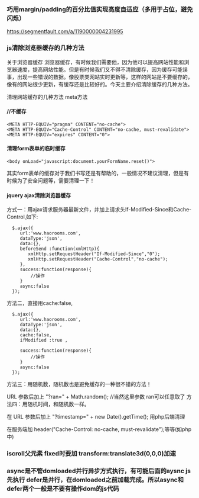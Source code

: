 ### 巧用margin/padding的百分比值实现高度自适应（多用于占位，避免闪烁）
https://segmentfault.com/a/1190000004231995

### js清除浏览器缓存的几种方法

关于浏览器缓存
浏览器缓存，有时候我们需要他，因为他可以提高网站性能和浏览器速度，提高网站性能。但是有时候我们又不得不清除缓存，因为缓存可能误事，出现一些错误的数据。像股票类网站实时更新等，这样的网站是不要缓存的，像有的网站很少更新，有缓存还是比较好的。今天主要介绍清除缓存的几种方法。

清理网站缓存的几种方法
meta方法

#### //不缓存
```
<META HTTP-EQUIV="pragma" CONTENT="no-cache"> 
<META HTTP-EQUIV="Cache-Control" CONTENT="no-cache, must-revalidate"> 
<META HTTP-EQUIV="expires" CONTENT="0">
```
#### 清理form表单的临时缓存
```
<body onLoad="javascript:document.yourFormName.reset()">
```
其实form表单的缓存对于我们书写还是有帮助的，一般情况不建议清理，但是有时候为了安全问题等，需要清理一下！

#### jquery ajax清除浏览器缓存

方式一：用ajax请求服务器最新文件，并加上请求头If-Modified-Since和Cache-Control,如下:
```
  $.ajax({
     url:'www.haorooms.com',
     dataType:'json',
     data:{},
     beforeSend :function(xmlHttp){ 
        xmlHttp.setRequestHeader("If-Modified-Since","0"); 
        xmlHttp.setRequestHeader("Cache-Control","no-cache");
     },
     success:function(response){
         //操作
     }
     async:false
  });
 ```
方法二，直接用cache:false,
```
  $.ajax({
     url:'www.haorooms.com',
     dataType:'json',
     data:{},
     cache:false, 
     ifModified :true ,

     success:function(response){
         //操作
     }
     async:false
  });
  ```
方法三：用随机数，随机数也是避免缓存的一种很不错的方法！

URL 参数后加上 "?ran=" + Math.random(); //当然这里参数 ran可以任意取了
方法四：用随机时间，和随机数一样。

在 URL 参数后加上 "?timestamp=" + new Date().getTime();
用php后端清理

在服务端加 header("Cache-Control: no-cache, must-revalidate");等等(如php中)


### iscroll父元素 fixed时要加 transform:translate3d(0,0,0)加速

### async是不管domloaded并行异步方式执行，有可能后面的aysnc js先执行 defer是并行，在domloaded之前加载完成。所以async和defer两个一般是不要有操作dom的js代码
